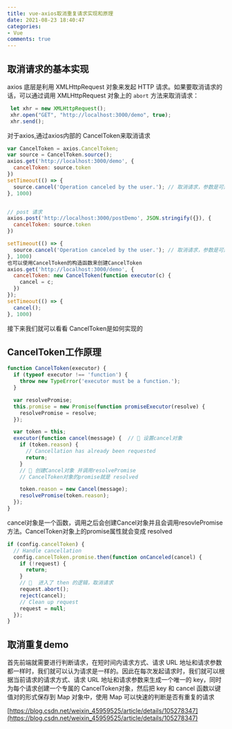 ```yaml
---
title: vue-axios取消重复请求实现和原理
date: 2021-08-23 18:40:47
categories:
- Vue
comments: true
---
```


## 取消请求的基本实现

axios 底层是利用 XMLHttpRequest 对象来发起 HTTP 请求。如果要取消请求的话，可以通过调用 XMLHttpRequest 对象上的 `abort` 方法来取消请求：

```js
 let xhr = new XMLHttpRequest();
 xhr.open("GET", "http://localhost:3000/demo", true);
 xhr.send();
```

对于axios,通过axios内部的 CancelToken来取消请求
```js
var CancelToken = axios.CancelToken;
var source = CancelToken.source();
axios.get('http://localhost:3000/demo', {
  cancelToken: source.token
})
setTimeout(() => {
  source.cancel('Operation canceled by the user.'); // 取消请求，参数是可选的
}, 1000)


// post 请求
axios.post('http://localhost:3000/postDemo', JSON.stringify({}), {
  cancelToken: source.token
})

setTimeout(() => {
  source.cancel('Operation canceled by the user.'); // 取消请求，参数是可选的
}, 1000) 
也可以使用CancelToken的构造函数来创建CancelToken
axios.get('http://localhost:3000/demo', {
  cancelToken: new CancelToken(function executor(c) {
    cancel = c;
  })
});
setTimeout(() => {
  cancel();
}, 1000)
```

接下来我们就可以看看 CancelToken是如何实现的



## CancelToken工作原理

```js
function CancelToken(executor) {
  if (typeof executor !== 'function') {
    throw new TypeError('executor must be a function.');
  }

  var resolvePromise;
  this.promise = new Promise(function promiseExecutor(resolve) {
    resolvePromise = resolve;
  });

  var token = this;
  executor(function cancel(message) {  // 🍥 设置cancel对象
    if (token.reason) {
      // Cancellation has already been requested
      return;
    }
    // 🍥 创建Cancel对象 并调用resolvePromise
    // CancelToken对象的promise就是 resolved

    token.reason = new Cancel(message);
    resolvePromise(token.reason);
  });
}
```
cancel对象是一个函数，调用之后会创建Cancel对象并且会调用resovlePromise方法。CancelToken对象上的promise属性就会变成 resolved
```js
if (config.cancelToken) {
  // Handle cancellation
  config.cancelToken.promise.then(function onCanceled(cancel) {
    if (!request) {
      return;
    }
    // 🍥  进入了 then 的逻辑，取消请求
    request.abort();
    reject(cancel);
    // Clean up request
    request = null;
  });
}
```


## 取消重复demo

首先前端就需要进行判断请求，在短时间内请求方式、请求 URL 地址和请求参数都一样时，我们就可以认为请求是一样的。因此在每次发起请求时，我们就可以根据当前请求的请求方式、请求 URL 地址和请求参数来生成一个唯一的 key，同时为每个请求创建一个专属的 CancelToken对象，然后把 key 和 cancel 函数以键值对的形式保存到 Map 对象中，使用 Map 可以快速的判断是否有重复的请求



[https://blog.csdn.net/weixin_45959525/article/details/105278347](https://blog.csdn.net/weixin_45959525/article/details/105278347)

